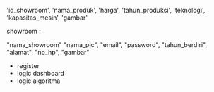   
'id_showroom',
'nama_produk',
'harga',
'tahun_produksi',
'teknologi',
'kapasitas_mesin',
'gambar'

showroom :

"nama_showroom"
"nama_pic",
"email",
"password",
"tahun_berdiri",
"alamat",
"no_hp",
"gambar"



- register
- logic dashboard
- logic algoritma
 